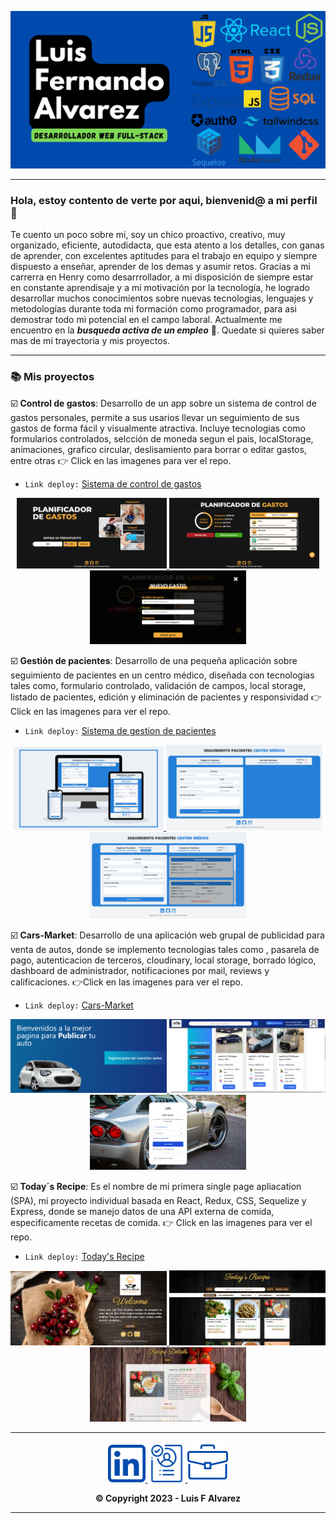 
![img not found](https://github.com/fernando8alvarez/fernando8alvarez/blob/main/Banner.png)
* * *
### Hola, estoy contento de verte por aqui, bienvenid@ a mi perfil 👋

Te cuento un poco sobre mi, soy un chico proactivo, creativo, muy organizado, eficiente, autodidacta, que esta atento a los detalles, con ganas de aprender, con excelentes aptitudes para el trabajo en equipo y siempre dispuesto a enseñar, aprender de los demas y asumir retos. Gracias a mi carrerra en Henry como desarrrollador, a mi disposición de siempre estar en constante aprendisaje y a mi motivación por la tecnología, he logrado desarrollar muchos conocimientos sobre nuevas tecnologias, lenguajes y metodologías durante toda mi formación como programador, para asi demostrar todo mi potencial en el campo laboral. Actualmente me encuentro en la ***busqueda activa de un empleo*** 💼. Quedate si quieres saber mas de mi trayectoria y mis proyectos.
* * *
### 📚 Mis proyectos

☑️ **Control de gastos**: Desarrollo de un app sobre un sistema de control de gastos personales, permite a sus usarios llevar un seguimiento de sus gastos de forma fácil y visualmente atractiva. Incluye tecnologias como formularios controlados, selcción de moneda segun el pais, localStorage, animaciones, grafico circular, deslisamiento para borrar o editar gastos, entre otras  👉 Click en las imagenes para ver el repo.

- `Link deploy:` [Sistema de control de gastos](https://sistema-control-gastos.netlify.app/)

<p align="center">
  <a href="https://github.com/fernando8alvarez/Control-Gastos" title="click para ir al repositorio">
  <img heigth="100" width="240" src="https://github.com/fernando8alvarez/Control-Gastos/blob/main/Imgs/1-LandingPage.png" alt="Proyecto (Control Gastos)">
  </a>
  <a href="https://github.com/fernando8alvarez/Control-Gastos" title="click para ir al repositorio">
  <img heigth="100" width="240" src="https://github.com/fernando8alvarez/Control-Gastos/blob/main/Imgs/2-Panel.png" alt="Proyecto (Control Gastos)">
  </a>
  <a href="https://github.com/fernando8alvarez/Control-Gastos" title="click para ir al repositorio">
  <img heigth="100" width="250" src="https://github.com/fernando8alvarez/Control-Gastos/blob/main/Imgs/3-Formulario.png" alt="Proyecto (Control Gastos)"></a>
</p>

☑️ **Gestión de pacientes**: Desarrollo de una pequeña aplicación sobre seguimiento de pacientes en un centro médico, diseñada con tecnologias tales como, formulario controlado, validación de campos, local storage, listado de pacientes, edición y eliminación de pacientes y responsividad 👉 Click en las imagenes para ver el repo.

- `Link deploy:` [Sistema de gestion de pacientes](https://sistema-gestion-pacientes.netlify.app/)

<p align="center">
  <a href="https://github.com/fernando8alvarez/gestion_pacientes" title="click para ir al repositorio">
  <img heigth="100" width="240" src="https://github.com/fernando8alvarez/gestion_pacientes/blob/main/imgs/responsividad.png" alt="Proyecto (Gestion Pacientes)">
  </a>
  <a href="https://github.com/fernando8alvarez/gestion_pacientes" title="click para ir al repositorio">
  <img heigth="100" width="250" src="https://github.com/fernando8alvarez/gestion_pacientes/blob/main/imgs/P1.png" alt="Proyecto (Gestion Pacientes)">
  </a>
  <a href="https://github.com/fernando8alvarez/gestion_pacientes" title="click para ir al repositorio">
  <img heigth="100" width="250" src="https://github.com/fernando8alvarez/gestion_pacientes/blob/main/imgs/P5.png" alt="Proyecto (Gestion Pacientes)"></a>
</p>

☑️ **Cars-Market**: Desarrollo de una aplicación web grupal de publicidad para venta de autos, donde se implemento tecnologias tales como , pasarela de pago, autenticacion de terceros, cloudinary, local storage, borrado lógico, dashboard de administrador, notificaciones por mail, reviews y calificaciones. 👉Click en las imagenes para ver el repo.

- `Link deploy:` [Cars-Market](https://carsmarket.vercel.app/)

<p align="center">
  <a href="https://github.com/fernando8alvarez/Cars-Market" title="click para ir al repositorio">
  <img heigth="100" width="250" src="https://github.com/fernando8alvarez/fernando8alvarez/blob/main/Landing%20Page.png" alt="Proyecto grupal (Cars-Market)">
  </a>
  <a href="https://github.com/fernando8alvarez/Cars-Market" title="click para ir al repositorio">
  <img heigth="100" width="250" src="https://github.com/fernando8alvarez/fernando8alvarez/blob/main/Home.png" alt="Proyecto grupal (Cars-Market)">
  </a>
  <a href="https://github.com/fernando8alvarez/Cars-Market" title="click para ir al repositorio">
  <img heigth="100" width="250" src="https://github.com/fernando8alvarez/fernando8alvarez/blob/main/Inicio-Registro.png" alt="Proyecto grupal (Cars-Market)"></a>
</p>

☑️ **Today´s Recipe**: Es el nombre de mi primera single page apliacation (SPA), mi proyecto individual basada en React, Redux, CSS, Sequelize y Express, donde se manejo datos de una API externa de comida, especificamente recetas de comida. 👉 Click en las imagenes para ver el repo.

- `Link deploy:` [Today's Recipe](https://todays-recipe.vercel.app/)

<p align="center">
  <a href="https://github.com/fernando8alvarez/My-PI-Food" title="click para ir al repositorio">
  <img heigth="100" width="250" src="https://github.com/fernando8alvarez/fernando8alvarez/blob/main/Pi%20landing-page.png" alt="Proyecto individial (Today´s Recipe)">
  </a>
  <a href="https://github.com/fernando8alvarez/My-PI-Food" title="click para ir al repositorio">
  <img heigth="100" width="250" src="https://github.com/fernando8alvarez/fernando8alvarez/blob/main/PI%20Home.png" alt="Proyecto individial (Today´s Recipe)">
  </a>
  <a href="https://github.com/fernando8alvarez/My-PI-Food" title="click para ir al repositorio">
  <img heigth="100" width="250" src="https://github.com/fernando8alvarez/fernando8alvarez/blob/main/Pi%20detalles.png" alt="Proyecto individial (Today´s Recipe)">
  </a>
</p>

* * *

<p align="center" > 
  <a href="https://www.linkedin.com/in/luis-fernando-alvarez-leccia-3a5b7b151/" >
  <img width="60px" title="Ir a mi LinkedIn" src="https://github.com/fernando8alvarez/fernando8alvarez/blob/main/linkedin.png"  />
  </a>
 
  <a href="https://drive.google.com/file/d/1TU6dOjNIaH_f_dbuMrbeWwQGnleB6Pw5/view?usp=sharing">
  <img height="60px" title="Descargar mi CV" src="https://github.com/fernando8alvarez/fernando8alvarez/blob/main/cv.png" />
  </a>
  
  <a href="https://portafolio-luis-alvarez.vercel.app/">
  <img height="65px" title="Ir a mi portafolio" src="https://github.com/fernando8alvarez/fernando8alvarez/blob/main/portafolio.png" />
  </a>
</p>

<p align="center">
 <b>© Copyright 2023 - Luis F Alvarez  <b>
</p>

* * *
